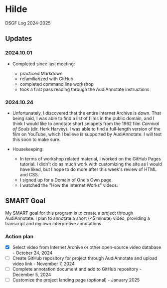 # Hilde

DSGF Log 2024-2025

## Updates

### 2024.10.01
- Completed since last meeting:
  
    - practiced Markdown
    - refamiliarized with GitHub
    - completed command line workshop
    - took a first pass reading through the AudiAnnotate instructions

### 2024.10.24
- Unfortunately, I discovered that the entire Internet Archive is down. That being said, I was able to find a list of films in the public domain, and I think I would like to annotate short snippets from the 1962 film _Carnival of Souls_ (dir. Herk Harvey). I was able to find a full-length version of the film on YouTube, which I believe is supported by AudiAnnotate. I will test this soon to make sure. 

- Housekeeping:

    - In terms of workshop related material, I worked on the GitHub Pages tutorial. I didn't do as much work with customizing the site as I would have liked, but I hope to do more after this week's review of HTML and CSS.
    - I signed up for a Domain of One's Own page.
    - I watched the "How the Internet Works" videos. 


## SMART Goal

My SMART goal for this program is to create a project through AudiAnnotate. I plan to annotate a short (<5 minute) video, providing a transcript and my own interpretive annotations.


### Action plan

- [X] Select video from Internet Archive or other open-source video database - October 24, 2024
- [ ] Create GitHub repository for project through AudiAnnotate and upload video link - November 7, 2024
- [ ] Complete annotation document and add to GitHub repository - December 5, 2024
- [ ] Customize the project landing page (optional) - January 2025
